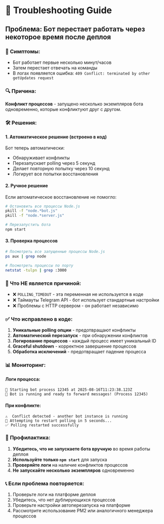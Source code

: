 # 🔧 Troubleshooting Guide

## Проблема: Бот перестает работать через некоторое время после деплоя

### 🚨 **Симптомы:**
- Бот работает первые несколько минут/часов
- Затем перестает отвечать на команды
- В логах появляется ошибка: `409 Conflict: terminated by other getUpdates request`

### 🔍 **Причина:**
**Конфликт процессов** - запущено несколько экземпляров бота одновременно, которые конфликтуют друг с другом.

### 🛠️ **Решения:**

#### 1. **Автоматическое решение (встроено в код)**
Бот теперь автоматически:
- Обнаруживает конфликты
- Перезапускает polling через 5 секунд
- Делает повторную попытку через 10 секунд
- Логирует все попытки восстановления

#### 2. **Ручное решение**
Если автоматическое восстановление не помогло:

```bash
# Остановить все процессы Node.js
pkill -f "node.*bot.js"
pkill -f "node.*server.js"

# Перезапустить бота
npm start
```

#### 3. **Проверка процессов**
```bash
# Посмотреть все запущенные процессы Node.js
ps aux | grep node

# Посмотреть процессы по порту
netstat -tulpn | grep :3000
```

### 🚫 **Что НЕ является причиной:**

- ❌ `POLLING_TIMEOUT` - эта переменная не используется в коде
- ❌ Таймауты Telegram API - бот использует стандартные настройки
- ❌ Проблемы с HTTP сервером - он работает независимо

### ✅ **Что исправлено в коде:**

1. **Уникальные polling опции** - предотвращают конфликты
2. **Автоматический перезапуск** - при обнаружении конфликтов
3. **Логирование процессов** - каждый процесс имеет уникальный ID
4. **Graceful shutdown** - корректное завершение процессов
5. **Обработка исключений** - предотвращает падение процесса

### 📊 **Мониторинг:**

#### Логи процесса:
```
🚀 Starting bot process 12345 at 2025-08-16T11:23:38.123Z
🤖 Bot is running and ready to forward messages! (Process 12345)
```

#### При конфликте:
```
⚠️  Conflict detected - another bot instance is running
🔄 Attempting to restart polling in 5 seconds...
✅ Polling restarted successfully
```

### 🔄 **Профилактика:**

1. **Убедитесь, что не запускаете бота вручную** во время работы деплоя
2. **Используйте только `npm start`** для запуска
3. **Проверяйте логи** на наличие конфликтов процессов
4. **Не запускайте несколько экземпляров** одновременно

### 📞 **Если проблема повторяется:**

1. Проверьте логи на платформе деплоя
2. Убедитесь, что нет дублирующихся процессов
3. Проверьте настройки автоперезапуска на платформе
4. Рассмотрите использование PM2 или аналогичного менеджера процессов
